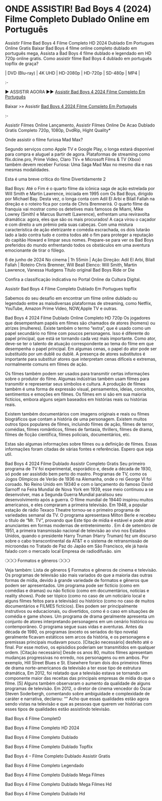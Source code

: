 # ONDE ASSISTIR! Bad Boys 4 (2024) Filme Completo Dublado Online em Português

Assistir Filme Bad Boys 4 Filme Completo HD 2024 Dublado Em Portugues Online Gratis Baixar Bad Boys 4 filme online completo dublado em português mega, Assista a Bad Boys 4 filme dublado e legendado em HD 720p online gratis. Como assistir filme Bad Boys 4 dublado em português topflix de graça?

| DVD (Blu-ray) | 4K UHD | HD-2080p | HD-720p | SD-480p | MP4 |

:-

► ASSISTIR AGORA ►► [Assistir Bad Boys 4 2024 Filme Completo Em Português](https://4k.yeshq.biz/pt/movie/573435/)

Baixar >» Assistir [Bad Boys 4 2024 Filme Completo Em Português](https://flix.dcine.pro/pt/movie/573435/)

:-

Assistir Filmes Online Lançamento, Assistir Filmes Online De Acao Dublado Gratis Completo 720p, 1080p, DvdRip, Hight Quality*

Onde assistir o filme furiosa Mad Max?

Segundo serviços como Apple TV e Google Play, o longa estará disponível para compra e aluguel a partir de agora. Plataformas de streaming como flix.dcine.pro, Prime Video, Claro TV+ e Microsoft Films & TV (Xbox) também devem receber Furiosa: Uma Saga Mad Max no mesmo dia e nas mesmas modalidades.

Esta é uma breve crítica do filme Divertidamente 2

Bad Boys: Até o Fim é o quarto filme da icônica saga de ação estrelada por Will Smith e Martin Lawrence, iniciada em 1995 com Os Bad Boys, dirigido por Michael Bay. Desta vez, o longa conta com Adil El Arbi e Bilall Fallah na direção e o roteiro fica por conta de Chris Bremnerirá. O quarto filme da franquia vai mostrar como os detetives mais famosos de Miami, Mike Lowrey (Smith) e Marcus Burnett (Lawrence), enfrentam uma reviravolta dramática: agora, eles que são os mais procurados! A caça virou o caçador e com direito a um prêmio pela suas cabeças. Com uma mistura característica de ação eletrizante e comédia escrachada, os dois lutarão lado a lado contra tudo e contra todos até o fim para proteger a reputação do capitão Howard e limpar seus nomes. Prepare-se para ver os Bad Boys preferidos do mundo enfrentando todos os obstáculos em uma aventura emocionante de tirar o fôlego.

6 de junho de 2024 No cinema | 1h 55min | Ação
Direção: Adil El Arbi, Bilall Fallah | Roteiro Chris Bremner, Will Beall
Elenco: Will Smith, Martin Lawrence, Vanessa Hudgens
Título original Bad Boys Ride or Die

Confira a classificação indicativa no Portal Online da Cultura Digital.

Assistir Bad Boys 4 Filme Completo Dublado Em Portugues topflix

Sabemos do seu desafio em encontrar um filme online dublado ou legendado entre as maisdiversas plataformas de streaming, como Netflix, YouTube, Amazon Prime Video, NOW,Apple TV e outras.

Bad Boys 4 2024 Filme Dublado Online Completo HD 720p Os jogadores que desempenham papéis em filmes são chamados de atores (homens) ou atrizes (mulheres). Existe também o termo “extra”, que é usado como um papel secundário no filme com poucos personagens. Isso é diferente do papel principal, que está se tornando cada vez mais importante. Como ator, deve-se ter o talento de atuação correspondente ao tema do filme em que desempenha o papel principal. Em algumas cenas, o papel do ator pode ser substituído por um dublê ou dublê. A presença de atores substitutos é importante para substituir atores que interpretam cenas difíceis e extremas, normalmente comuns em filmes de ação.

Os filmes também podem ser usados para transmitir certas informações sobre o produtor do filme. Algumas indústrias também usam filmes para transmitir e representar seus símbolos e cultura. A produção de filmes também é uma forma de expressão visual, pensamentos, ideias, conceitos, sentimentos e emoções em filmes. Os filmes em si são em sua maioria fictícios, embora alguns sejam baseados em histórias reais ou histórias reais.

Existem também documentários com imagens originais e reais ou filmes biográficos que contam a história de uma personagem. Existem muitos outros tipos populares de filmes, incluindo filmes de ação, filmes de terror, comédias, filmes românticos, filmes de fantasia, thrillers, filmes de drama, filmes de ficção científica, filmes policiais, documentários, etc.

Estas são algumas informações sobre filmes ou a definição de filmes. Essas informações foram citadas de várias fontes e referências. Espero que seja util.

Bad Boys 4 2024 Filme Dublado Assistir Completo Gratis Seu primeiro programa de TV foi experimental, esporádico e, desde a década de 1930, só pode ser assistido bem perto do mastro. Programas de TV, como os Jogos Olímpicos de Verão de 1936 na Alemanha, onde o rei George VI foi coroado. No Reino Unido em 19340 e com o lançamento do famoso David Sarnoff na Feira Mundial de Nova York em 1939, esse meio continuou a se desenvolver, mas a Segunda Guerra Mundial paralisou seu desenvolvimento após a guerra. O filme mundial de 19440 inspirou muitos americanos, e eles compraram a primeira televisão. Em 1948, a popular estação de rádio Texaco Theatre tornou-se o primeiro programa de variedades semanal da TV. O programa apresentava Milton Berle e recebeu o título de “Mr. TV”, provando que Este tipo de mídia é estável e pode atrair anunciantes em formas modernas de entretenimento . Em 4 de setembro de 1951, a primeira transmissão nacional de televisão ao vivo nos Estados Unidos, quando o presidente Harry Truman (Harry Truman) fez um discurso sobre o cabo transcontinental da AT&T e o sistema de retransmissão de microondas no Tratado de Paz do Japão em São Francisco, ele já havia falado com o mercado local Empresa de radiodifusão. sim

❍❍❍ Formatos e gêneros ❍❍❍

Veja também: Lista de gêneros § Formatos e gêneros de cinema e televisão. Os programas de televisão são mais variados do que a maioria das outras formas de mídia, devido à grande variedade de formatos e gêneros que podem ser apresentados. Um programa pode ser fictício (como em comédias e dramas) ou não fictício (como em documentários, notícias e reality shows). Pode ser tópico (como no caso de um noticiário local e alguns filmes feitos para a televisão) ou histórico (como no caso de muitos documentários e FILMES fictícios). Eles podem ser principalmente instrutivos ou educacionais, ou divertidos, como é o caso em situações de comédia e game shows. Um programa de drama geralmente apresenta um conjunto de atores interpretando personagens em um cenário histórico ou contemporâneo. O programa segue suas vidas e aventuras. Antes da década de 1980, os programas (exceto os seriados do tipo novela) geralmente ficavam estáticos sem arcos da história, e os personagens e premissas principais mudavam pouco. [Citação necessário] desfeito até o final. Por esse motivo, os episódios poderiam ser transmitidos em qualquer ordem. [Citação necessário] Desde os anos 80, muitos filmes apresentam mudanças progressivas no enredo, nos personagens ou em ambos. Por exemplo, Hill Street Blues e St. Elsewhere foram dois dos primeiros filmes de drama norte-americanos da televisão a ter esse tipo de estrutura dramática, Em 2012, foi relatado que a televisão estava se tornando um componente maior das receitas das principais empresas de mídia do que o filme. [5] Alguns também observaram o aumento da qualidade de alguns programas de televisão. Em 2012, o diretor de cinema vencedor do Oscar Steven Soderbergh, comentando sobre ambiguidade e complexidade de caráter e narrativa, declarou: “” Acho que essas qualidades estão agora sendo vistas na televisão e que as pessoas que querem ver histórias com esses tipos de qualidades estão assistindo televisão.

Bad Boys 4 Filme CompletO

Bad Boys 4 Filme Completo HD 2024

Bad Boys 4 Filme Completo Dublado

Bad Boys 4 Filme Completo Dublado Topflix

Bad Boys 4 – Filme Completo Dublado Assistir Gratis

Bad Boys 4 Filme Completo Legendado

Bad Boys 4 Filme Completo Dublado Mega Filmes

Bad Boys 4 Filme Completo Dublado Mega Filmes Hd

Bad Boys 4 Filme Completo Dublado Hd
